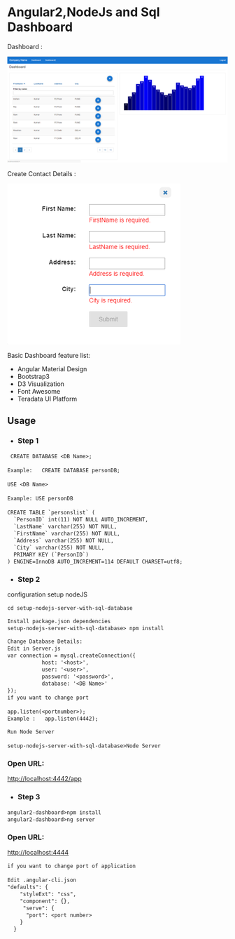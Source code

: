 # Angular2,NodeJs and Sql Dashboard

Dashboard :

![Alt text](image/dashboard.PNG?raw=true "dashboard")

Create Contact Details :

![Alt text](image/create_page.PNG?raw=true "Optional Title")

Basic Dashboard feature list:

 * Angular Material Design
 * Bootstrap3
 * D3 Visualization
 * Font Awesome
 * Teradata UI Platform

 ## Usage

  * ### Step 1
  ```
   CREATE DATABASE <DB Name>;

  Example:   CREATE DATABASE personDB;

  USE <DB Name>

  Example: USE personDB

  CREATE TABLE `personslist` (
    `PersonID` int(11) NOT NULL AUTO_INCREMENT,
    `LastName` varchar(255) NOT NULL,
    `FirstName` varchar(255) NOT NULL,
    `Address` varchar(255) NOT NULL,
    `City` varchar(255) NOT NULL,
    PRIMARY KEY (`PersonID`)
  ) ENGINE=InnoDB AUTO_INCREMENT=114 DEFAULT CHARSET=utf8;
  ```
  * ### Step 2
 configuration setup nodeJS
 
 ```
 cd setup-nodejs-server-with-sql-database
 ```
```
Install package.json dependencies
setup-nodejs-server-with-sql-database> npm install
```
```
Change Database Details:
Edit in Server.js
var connection = mysql.createConnection({
           host: '<host>',
           user: '<user>',
           password: '<password>',
           database: '<DB Name>'
});
if you want to change port

app.listen(<portnumber>);
Example :   app.listen(4442);

```
```
Run Node Server

setup-nodejs-server-with-sql-database>Node Server
```
### Open URL:
[http://localhost:4442/app](http://localhost:4442/app)

* ### Step 3
```
angular2-dashboard>npm install
angular2-dashboard>ng server

```
### Open URL:
[http://localhost:4444](http://localhost:4444) 

```
if you want to change port of application

Edit .angular-cli.json
"defaults": {
    "styleExt": "css",
    "component": {},
     "serve": {
      "port": <port number>
    }
  }
```


